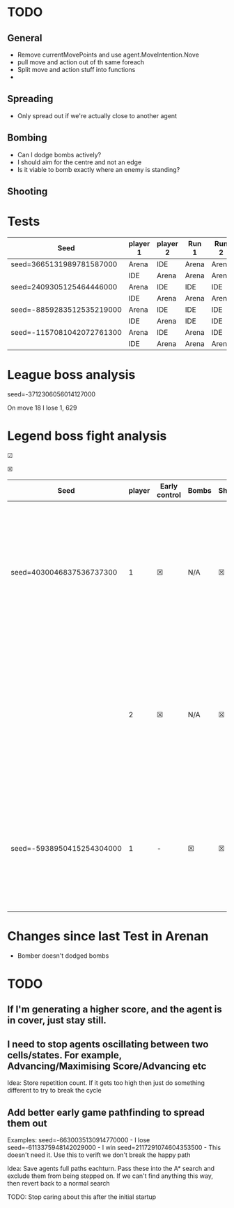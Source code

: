 # TODO


## General 

* Remove currentMovePoints and use agent.MoveIntention.Nove
* pull move and action out of th same foreach
* Split move and action stuff into functions
* 
## Spreading

* Only spread out if we're actually close to another agent

## Bombing

* Can I dodge bombs actively?
* I should aim for the centre and not an edge
* Is it viable to bomb exactly where an enemy is standing?

## Shooting

# Tests

| Seed                      | player 1 | player 2 | Run 1  | Run 2  |
| ------------------------  | -------- | -------- | ------ | ------ |
| seed=3665131989781587000  | Arena    | IDE      | Arena  | Arena  |
|                           | IDE      | Arena    | Arena  | Arena  |
| seed=2409305125464446000  | Arena    | IDE      | IDE    | IDE    |
|                           | IDE      | Arena    | Arena  | Arena  |
| seed=-8859283512535219000 | Arena    | IDE      | IDE    | IDE	|
|                           | IDE      | Arena    | IDE    | IDE    |
| seed=-1157081042072761300 | Arena    | IDE      | Arena  | IDE    |
|                           | IDE      | Arena    | Arena  | Arena  |

# League boss analysis

seed=-3712306056014127000

On move 18 I lose 1, 629

# Legend boss fight analysis

&#x2611;

&#x2612;

| Seed                      | player | Early control | Bombs    | Shooting | Late control | Win      | Score      | Notes |
| ------------------------- | ------ | ------------- | -------- | -------- | ------------ | -------- | ---------- | ----- |
| seed=4030046837536737300  | 1      | &#x2612;      | N/A      | &#x2612; | N/A          | &#x2612; | 26 - 648   | My two range agent stayed the back and didn't bomb or shoot all game. So did his |
|                           | 2      | &#x2612;      | N/A      | &#x2612; | N/A          | &#x2612; | 648 - 26   | My two range agent stayed the back and didn't bomb or shoot all game. So did his |
| seed=-5938950415254304000 | 1      | -             | &#x2612; | &#x2612; | &#x2611;     | &#x2612; | 519 - 1135 | My two range agent stayed the back and didn't bomb or shoot all game             |

# Changes since last Test in Arenan

* Bomber doesn't dodged bombs


# TODO

## If I'm generating a higher score, and the agent is in cover, just stay still.

## I need to stop agents oscillating between two cells/states. For example, Advancing/Maximising Score/Advancing etc
Idea: Store repetition count. If it gets too high then just do something different to try to break the cycle

##  Add better early game pathfinding to spread them out 

Examples:
seed=-6630035130914770000 - I lose
seed=-6113375948142029000 - I win
seed=2117291074604353500 - This doesn't need it. Use this to verift we don't break the happy path

Idea: Save agents full paths eachturn. Pass these into the A* search and exclude them from being stepped on. If we can't find anything this way, then revert back to a normal search

TODO: Stop caring about this after the initial startup

